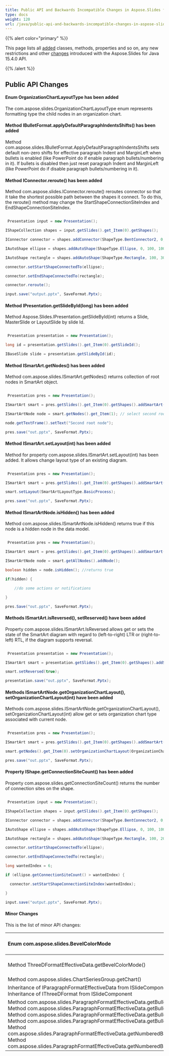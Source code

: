 ```yaml
---
title: Public API and Backwards Incompatible Changes in Aspose.Slides for Java 15.4.0
type: docs
weight: 120
url: /java/public-api-and-backwards-incompatible-changes-in-aspose-slides-for-java-15-4-0/
---
```


{{% alert color="primary" %}} 

This page lists all [added](/slides/java/public-api-and-backwards-incompatible-changes-in-aspose-slides-for-java-15-4-0/) classes, methods, properties and so on, any new restrictions and other [changes](/slides/java/public-api-and-backwards-incompatible-changes-in-aspose-slides-for-java-15-4-0/) introduced with the Aspose.Slides for Java 15.4.0 API.

{{% /alert %}} 
## **Public API Changes**
#### **Enum OrganizationChartLayoutType has been added**
The com.aspose.slides.OrganizationChartLayoutType enum represents formatting type the child nodes in an organization chart.
#### **Method IBulletFormat.applyDefaultParagraphIndentsShifts() has been added**
Method com.aspose.slides.IBulletFormat.ApplyDefaultParagraphIndentsShifts sets default non-zero shifts for effective paragraph Indent and MarginLeft when bullets is enabled (like PowerPoint do if enable paragraph bullets/numbering in it). If bullets is disabled then just reset paragraph Indent and MarginLeft (like PowerPoint do if disable paragraph bullets/numbering in it).
#### **Method IConnector.reroute() has been added**
Method com.aspose.slides.IConnector.reroute() reroutes connector so that it take the shortest possible path between the shapes it connect. To do this, the reroute() method may change the StartShapeConnectionSiteIndex and EndShapeConnectionSiteIndex.

``` java

 Presentation input = new Presentation();

IShapeCollection shapes = input.getSlides().get_Item(0).getShapes();

IConnector connector = shapes.addConnector(ShapeType.BentConnector2, 0, 0, 10, 10);

IAutoShape ellipse = shapes.addAutoShape(ShapeType.Ellipse, 0, 100, 100, 100);

IAutoShape rectangle = shapes.addAutoShape(ShapeType.Rectangle, 100, 300, 100, 100);

connector.setStartShapeConnectedTo(ellipse);

connector.setEndShapeConnectedTo(rectangle);

connector.reroute();

input.save("output.pptx", SaveFormat.Pptx);

```
#### **Method IPresentation.getSlideById(long) has been added**
Method Aspose.Slides.IPresentation.getSlideById(int) returns a Slide, MasterSlide or LayoutSlide by slide Id.

``` java

 Presentation presentation = new Presentation();

long id = presentation.getSlides().get_Item(0).getSlideId();

IBaseSlide slide = presentation.getSlideById(id);

```
#### **Method ISmartArt.getNodes() has been added**
Method com.aspose.slides.ISmartArt.getNodes() returns collection of root nodes in SmartArt object.

``` java

 Presentation pres = new Presentation();

ISmartArt smart = pres.getSlides().get_Item(0).getShapes().addSmartArt(10, 10, 400, 300, SmartArtLayoutType.VerticalBulletList);

ISmartArtNode node = smart.getNodes().get_Item(1); // select second root node

node.getTextFrame().setText("Second root node");

pres.save("out.pptx", SaveFormat.Pptx);

```
#### **Method ISmartArt.setLayout(int) has been added**
Method for property com.aspose.slides.ISmartArt.setLayout(int) has been added. It allows change layout type of an existing diagram.

``` java

 Presentation pres = new Presentation();

ISmartArt smart = pres.getSlides().get_Item(0).getShapes().addSmartArt(10, 10, 400, 300, SmartArtLayoutType.BasicBlockList);

smart.setLayout(SmartArtLayoutType.BasicProcess);

pres.save("out.pptx", SaveFormat.Pptx);

```
#### **Method ISmartArtNode.isHidden() has been added**
Method com.aspose.slides.ISmartArtNode.isHidden() returns true if this node is a hidden node in the data model.

``` java

 Presentation pres = new Presentation();

ISmartArt smart = pres.getSlides().get_Item(0).getShapes().addSmartArt(10, 10, 400, 300, SmartArtLayoutType.RadialCycle);

ISmartArtNode node = smart.getAllNodes().addNode();

boolean hidden = node.isHidden(); //returns true

if(hidden) {

    //do some actions or notifications

}

pres.Save("out.pptx", SaveFormat.Pptx);

```
#### **Methods ISmartArt.isReversed(), setReserved() have been added**
Property com.aspose.slides.ISmartArt.IsReversed allows get or sets the state of the SmartArt diagram with regard to (left-to-right) LTR or (right-to-left) RTL, if the diagram supports reversal.

``` java

 Presentation presentation = new Presentation();

ISmartArt smart = presentation.getSlides().get_Item(0).getShapes().addSmartArt(10, 10, 400, 300, SmartArtLayoutType.BasicProcess);

smart.setReversed(true);

presentation.save("out.pptx", SaveFormat.Pptx);

```
#### **Methods ISmartArtNode.getOrganizationChartLayout(), setOrganizationChartLayout(int) have been added**
Methods com.aspose.slides.ISmartArtNode.getOrganizationChartLayout(), setOrganizationChartLayout(int) allow get or sets organization chart type associated with current node.

``` java

 Presentation pres = new Presentation();

ISmartArt smart = pres.getSlides().get_Item(0).getShapes().addSmartArt(10, 10, 400, 300, SmartArtLayoutType.OrganizationChart);

smart.getNodes().get_Item(0).setOrganizationChartLayout(OrganizationChartLayoutType.LeftHanging);

pres.save("out.pptx", SaveFormat.Pptx);

```
#### **Property IShape.getConnectionSiteCount() has been added**
Property com.aspose.slides.getConnectionSiteCount() returns the number of connection sites on the shape.

``` java

 Presentation input = new Presentation();

IShapeCollection shapes = input.getSlides().get_Item(0).getShapes();

IConnector connector = shapes.addConnector(ShapeType.BentConnector2, 0, 0, 10, 10);

IAutoShape ellipse = shapes.addAutoShape(ShapeType.Ellipse, 0, 100, 100, 100);

IAutoShape rectangle = shapes.addAutoShape(ShapeType.Rectangle, 100, 200, 100, 100);

connector.setStartShapeConnectedTo(ellipse);

connector.setEndShapeConnectedTo(rectangle);

long wantedIndex = 6;

if (ellipse.getConnectionSiteCount() > wantedIndex) {

  connector.setStartShapeConnectionSiteIndex(wantedIndex);

}

input.save("output.pptx", SaveFormat.Pptx);

```
#### **Minor Changes**
This is the list of minor API changes:

|Enum com.aspose.slides.BevelColorMode |deleted, unused enum |
| :- | :- |
|Method ThreeDFormatEffectiveData.getBevelColorMode() |deleted, unused property |
|Method com.aspose.slides.ChartSeriesGroup.getChart() |added |
|Inheritance of IParagraphFormatEffectiveData from ISlideComponent <br>Inheritance of IThreeDFormat from ISlideComponent |deleted |
|Method com.aspose.slides.ParagraphFormatEffectiveData.getBulletChar() <br>Method com.aspose.slides.ParagraphFormatEffectiveData.getBulletFont() <br>Method com.aspose.slides.ParagraphFormatEffectiveData.getBulletHeight() <br>Method com.aspose.slides.ParagraphFormatEffectiveData.getBulletType() <br>Method com.aspose.slides.ParagraphFormatEffectiveData.getNumberedBulletStartWith() <br>Method com.aspose.slides.ParagraphFormatEffectiveData.getNumberedBulletStyle() |deleted as obsolete |


